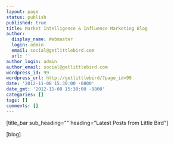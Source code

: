 ```yaml
---
layout: page
status: publish
published: true
title: Market Intelligence & Influence Marketing Blog
author:
  display_name: Webmaster
  login: admin
  email: social@getlittlebird.com
  url: ''
author_login: admin
author_email: social@getlittlebird.com
wordpress_id: 99
wordpress_url: http://getlittlebird/?page_id=99
date: '2012-11-08 15:30:00 -0800'
date_gmt: '2012-11-08 15:30:00 -0800'
categories: []
tags: []
comments: []
---
```

<p>[title_bar sub_heading="" heading="Latest Posts from Little Bird"]</p>
<p>[blog]</p>
